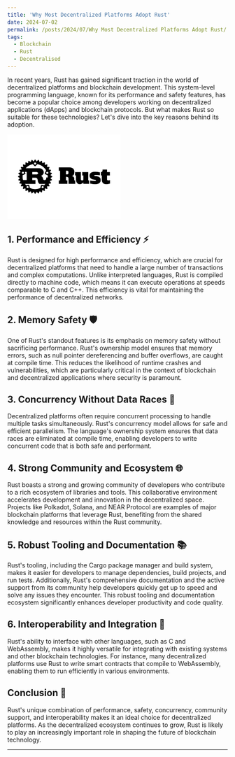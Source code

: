 ```yaml
---
title: 'Why Most Decentralized Platforms Adopt Rust'
date: 2024-07-02
permalink: /posts/2024/07/Why Most Decentralized Platforms Adopt Rust/
tags:
  - Blockchain
  - Rust
  - Decentralised
---
```


In recent years, Rust has gained significant traction in the world of decentralized platforms and blockchain development. This system-level programming language, known for its performance and safety features, has become a popular choice among developers working on decentralized applications (dApps) and blockchain protocols. But what makes Rust so suitable for these technologies? Let's dive into the key reasons behind its adoption.

![Rust Programming Language](/images/rust-logo.png)

## 1. Performance and Efficiency ⚡

Rust is designed for high performance and efficiency, which are crucial for decentralized platforms that need to handle a large number of transactions and complex computations. Unlike interpreted languages, Rust is compiled directly to machine code, which means it can execute operations at speeds comparable to C and C++. This efficiency is vital for maintaining the performance of decentralized networks.

## 2. Memory Safety 🛡️

One of Rust's standout features is its emphasis on memory safety without sacrificing performance. Rust's ownership model ensures that memory errors, such as null pointer dereferencing and buffer overflows, are caught at compile time. This reduces the likelihood of runtime crashes and vulnerabilities, which are particularly critical in the context of blockchain and decentralized applications where security is paramount.

## 3. Concurrency Without Data Races 🔄

Decentralized platforms often require concurrent processing to handle multiple tasks simultaneously. Rust's concurrency model allows for safe and efficient parallelism. The language's ownership system ensures that data races are eliminated at compile time, enabling developers to write concurrent code that is both safe and performant.

## 4. Strong Community and Ecosystem 🌐

Rust boasts a strong and growing community of developers who contribute to a rich ecosystem of libraries and tools. This collaborative environment accelerates development and innovation in the decentralized space. Projects like Polkadot, Solana, and NEAR Protocol are examples of major blockchain platforms that leverage Rust, benefiting from the shared knowledge and resources within the Rust community.

## 5. Robust Tooling and Documentation 📚

Rust's tooling, including the Cargo package manager and build system, makes it easier for developers to manage dependencies, build projects, and run tests. Additionally, Rust's comprehensive documentation and the active support from its community help developers quickly get up to speed and solve any issues they encounter. This robust tooling and documentation ecosystem significantly enhances developer productivity and code quality.

## 6. Interoperability and Integration 🌉

Rust's ability to interface with other languages, such as C and WebAssembly, makes it highly versatile for integrating with existing systems and other blockchain technologies. For instance, many decentralized platforms use Rust to write smart contracts that compile to WebAssembly, enabling them to run efficiently in various environments.

## Conclusion 📝

Rust's unique combination of performance, safety, concurrency, community support, and interoperability makes it an ideal choice for decentralized platforms. As the decentralized ecosystem continues to grow, Rust is likely to play an increasingly important role in shaping the future of blockchain technology.

---

